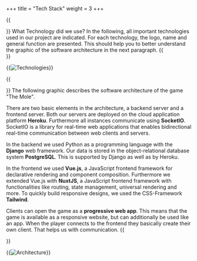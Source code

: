 +++
title = "Tech Stack"
weight = 3
+++

{{<section title="Technologies">}}
What Technology did we use? In the following, all important technologies used in our project are indicated. For each technology, the logo, name and general function are presented. This should help you to better understand the graphic of the software architecture in the next paragraph.
{{</section>}}

{{<image src="technologies.png" alt="Technologies">}}


{{<section title="Architecture">}}
The following graphic describes the software architecture of the game "The Mole".
 
There are two basic elements in the architecture, a backend server and a frontend server. Both our servers are deployed on the cloud application platform **Heroku**. Furthermore all instances communicate using **SocketIO**. SocketIO is a library for real-time web applications that enables bidirectional real-time communication between web clients and servers. 
 
In the backend we used Python as a programming language with the **Django** web framework. Our data is stored in the object-relational database system **PostgreSQL**. This is supported by Django as well as by Heroku. 
 
In the frontend we used **Vue.js**, a JavaScript frontend framework for declarative rendering and component composition. Furthermore we extended Vue.js with **NuxtJS**, a JavaScript frontend framework with functionalities like routing, state management, universal rendering and more. To quickly build responsive designs, we used the CSS-Framework **Tailwind**.

Clients can open the game as a **progressive web app**. This means that the game is available as a responsive website, but can additionally be used like an app. When the player connects to the frontend they basically create their own client. That helps us with communication.
{{</section>}}

{{<image src="architecture.png" alt="Architecture">}}